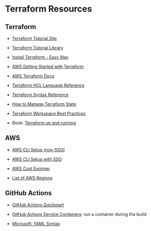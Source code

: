 Terraform Resources
===================

Terraform
---------

- [Terraform Tutorial Site](https://developer.hashicorp.com/terraform/tutorials)

- [Terraform Tutorial Library](https://developer.hashicorp.com/tutorials/library?product=terraform)

- [Install Terraform - Easy Way](https://developer.hashicorp.com/terraform/tutorials/aws-get-started/install-cli)

- [AWS Getting Started with Terraform](https://developer.hashicorp.com/terraform/tutorials/aws-get-started)

- [AWS Terraform Docs](https://registry.terraform.io/providers/hashicorp/aws/latest/docs)

- [Terraform HCL Language Reference](https://developer.hashicorp.com/terraform/language)

- [Terraform Syntax Reference](https://developer.hashicorp.com/terraform/language/syntax)

- [How to Manage Terraform State](https://blog.gruntwork.io/how-to-manage-terraform-state-28f5697e68fa)

- [Terraform Workspace Best Practices](https://developer.hashicorp.com/terraform/cloud-docs/workspaces/best-practices)

- Book: [Terraform up and running](https://www.terraformupandrunning.com/)


AWS
---

- [AWS CLI Setup (non-SSO)](https://docs.aws.amazon.com/cli/latest/userguide/getting-started-quickstart.html)

- [AWS CLI Setup with SSO](https://docs.aws.amazon.com/cli/latest/userguide/cli-configure-sso.html)

- [AWS Cost Explorer](https://us-east-1.console.aws.amazon.com/billing/home?region=us-east-1#/bills)

- [List of AWS Regions](https://docs.aws.amazon.com/AWSEC2/latest/UserGuide/using-regions-availability-zones.html)


GitHub Actions
--------------

- [GitHub Actions Quickstart](https://docs.github.com/en/actions/writing-workflows/quickstart)

- [GitHub Actions Service Containers](https://docs.github.com/en/actions/use-cases-and-examples/using-containerized-services/about-service-containers): run a container during the build

- [Microsoft: YAML Syntax](https://learn.microsoft.com/en-us/azure/devops/pipelines/yaml-schema/?view=azure-pipelines&viewFallbackFrom=azure-devops)
